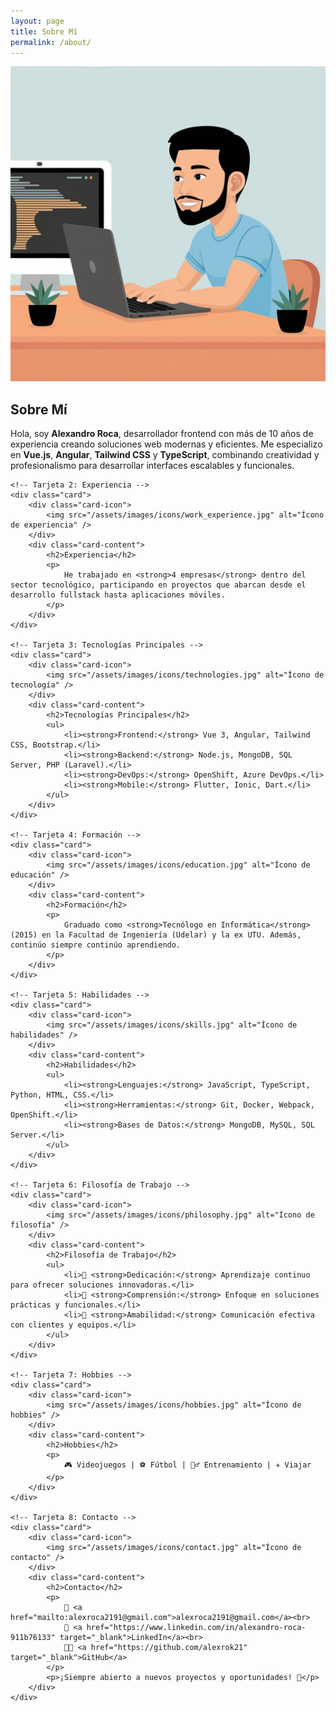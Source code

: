 ```yaml
---
layout: page
title: Sobre Mí
permalink: /about/
---
```


<div class="about-container">
    <!-- Tarjeta 1: Presentación -->
    <div class="card">
        <div class="card-icon">
            <img src="/assets/images/icons/about_me.jpg" alt="Ícono de perfil" />
        </div>
        <div class="card-content">
            <h2>Sobre Mí</h2>
            <p>
                Hola, soy <strong>Alexandro Roca</strong>, desarrollador frontend con más de 10 años de experiencia creando soluciones web modernas y eficientes. Me especializo en <strong>Vue.js</strong>, <strong>Angular</strong>, <strong>Tailwind CSS</strong> y <strong>TypeScript</strong>, combinando creatividad y profesionalismo para desarrollar interfaces escalables y funcionales.
            </p>
        </div>
    </div>

    <!-- Tarjeta 2: Experiencia -->
    <div class="card">
        <div class="card-icon">
            <img src="/assets/images/icons/work_experience.jpg" alt="Ícono de experiencia" />
        </div>
        <div class="card-content">
            <h2>Experiencia</h2>
            <p>
                He trabajado en <strong>4 empresas</strong> dentro del sector tecnológico, participando en proyectos que abarcan desde el desarrollo fullstack hasta aplicaciones móviles.
            </p>
        </div>
    </div>

    <!-- Tarjeta 3: Tecnologías Principales -->
    <div class="card">
        <div class="card-icon">
            <img src="/assets/images/icons/technologies.jpg" alt="Ícono de tecnología" />
        </div>
        <div class="card-content">
            <h2>Tecnologías Principales</h2>
            <ul>
                <li><strong>Frontend:</strong> Vue 3, Angular, Tailwind CSS, Bootstrap.</li>
                <li><strong>Backend:</strong> Node.js, MongoDB, SQL Server, PHP (Laravel).</li>
                <li><strong>DevOps:</strong> OpenShift, Azure DevOps.</li>
                <li><strong>Mobile:</strong> Flutter, Ionic, Dart.</li>
            </ul>
        </div>
    </div>

    <!-- Tarjeta 4: Formación -->
    <div class="card">
        <div class="card-icon">
            <img src="/assets/images/icons/education.jpg" alt="Ícono de educación" />
        </div>
        <div class="card-content">
            <h2>Formación</h2>
            <p>
                Graduado como <strong>Tecnólogo en Informática</strong> (2015) en la Facultad de Ingeniería (Udelar) y la ex UTU. Además, continúo siempre continúo aprendiendo.
            </p>
        </div>
    </div>

    <!-- Tarjeta 5: Habilidades -->
    <div class="card">
        <div class="card-icon">
            <img src="/assets/images/icons/skills.jpg" alt="Ícono de habilidades" />
        </div>
        <div class="card-content">
            <h2>Habilidades</h2>
            <ul>
                <li><strong>Lenguajes:</strong> JavaScript, TypeScript, Python, HTML, CSS.</li>
                <li><strong>Herramientas:</strong> Git, Docker, Webpack, OpenShift.</li>
                <li><strong>Bases de Datos:</strong> MongoDB, MySQL, SQL Server.</li>
            </ul>
        </div>
    </div>

    <!-- Tarjeta 6: Filosofía de Trabajo -->
    <div class="card">
        <div class="card-icon">
            <img src="/assets/images/icons/philosophy.jpg" alt="Ícono de filosofía" />
        </div>
        <div class="card-content">
            <h2>Filosofía de Trabajo</h2>
            <ul>
                <li>🔹 <strong>Dedicación:</strong> Aprendizaje continuo para ofrecer soluciones innovadoras.</li>
                <li>🔹 <strong>Comprensión:</strong> Enfoque en soluciones prácticas y funcionales.</li>
                <li>🔹 <strong>Amabilidad:</strong> Comunicación efectiva con clientes y equipos.</li>
            </ul>
        </div>
    </div>

    <!-- Tarjeta 7: Hobbies -->
    <div class="card">
        <div class="card-icon">
            <img src="/assets/images/icons/hobbies.jpg" alt="Ícono de hobbies" />
        </div>
        <div class="card-content">
            <h2>Hobbies</h2>
            <p>
                🎮 Videojuegos | ⚽ Fútbol | 🏋️‍♂️ Entrenamiento | ✈️ Viajar
            </p>
        </div>
    </div>

    <!-- Tarjeta 8: Contacto -->
    <div class="card">
        <div class="card-icon">
            <img src="/assets/images/icons/contact.jpg" alt="Ícono de contacto" />
        </div>
        <div class="card-content">
            <h2>Contacto</h2>
            <p>
                📧 <a href="mailto:alexroca2191@gmail.com">alexroca2191@gmail.com</a><br>
                💼 <a href="https://www.linkedin.com/in/alexandro-roca-911b76133" target="_blank">LinkedIn</a><br>
                👨‍💻 <a href="https://github.com/alexrok21" target="_blank">GitHub</a>
            </p>
            <p>¡Siempre abierto a nuevos proyectos y oportunidades! 🚀</p>
        </div>
    </div>
</div>